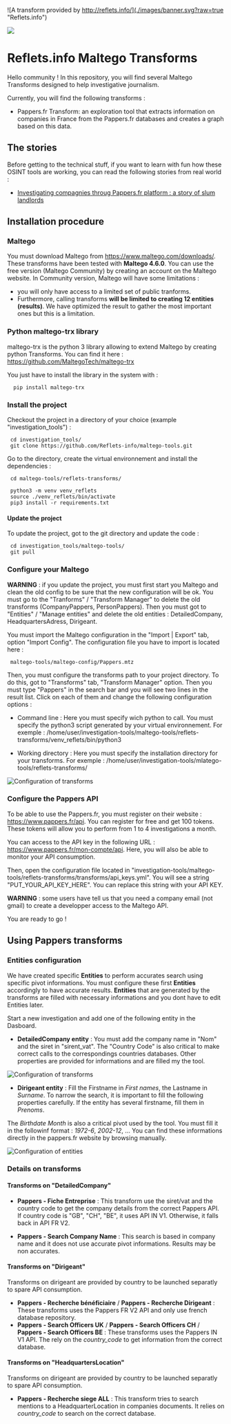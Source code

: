 ![A transform provided by http://reflets.info/](./images/banner.svg?raw=true "Reflets.info")

[<img src="./images/cagnotte.png">](https://donorbox.org/reflets-2)

# Reflets.info Maltego Transforms

Hello community ! In this repository, you will find several Maltego Transforms designed to help investigative journalism.

Currently, you will find the following transforms :

 - Pappers.fr Transform: an exploration tool that extracts information on companies in France from the Pappers.fr databases and creates a graph based on this data.

## The stories

 Before getting to the technical stuff, if you want to learn with fun how these OSINT tools are working, you can read the following stories from real world : 

 - [Investigating compagnies throug Pappers.fr platform : a story of slum landlords](https://reflets.info/articles/osint-reflets-partage-avec-la-communaute-ses-tranforms-maltego-pour-pappers/)
 
## Installation procedure
 
### Maltego
 
You must download Maltego from https://www.maltego.com/downloads/. These transforms have been tested with **Maltego 4.6.0**.
You can use the free version (Maltego Community) by creating an account on the Maltego website. In Community version, Maltego will have some limitations :

 - you will only have access to a limited set of public tranforms. 
 - Furthermore, calling transforms **will be limited to creating 12 entities (results)**. We have optimized the result to gather the most important ones but this is a limitation. 
 
 
### Python maltego-trx library
 
 maltego-trx is the python 3 library allowing to extend Maltego by creating python Transforms. You can find it here : https://github.com/MaltegoTech/maltego-trx
 
 You just have to install the library in the system with :
 
      pip install maltego-trx
      
### Install the project

Checkout the project in a directory of your choice (example "investigation_tools") : 

     cd investigation_tools/
     git clone https://github.com/Reflets-info/maltego-tools.git
     
Go to the directory, create the virtual environnement and install the dependencies :

     cd maltego-tools/reflets-transforms/
     
     python3 -m venv venv_reflets
     source ./venv_reflets/bin/activate
     pip3 install -r requirements.txt

#### Update the project

To update the project, got to the git directory and update the code : 

     cd investigation_tools/maltego-tools/
     git pull
     
### Configure your Maltego

**WARNING** : if you update the project, you must first start you Maltego and clean the old config to be sure that the new configuration will be ok. You must go to the "Tranforms" / "Transform Manager" to delete the old transforms (CompanyPappers, PersonPappers). Then you must got to "Entities" / "Manage entities" and delete the old entities : DetailedCompany, HeadquartersAdress, Dirigeant.

You must import the Maltego configuration in the "Import | Export" tab, option "Import Config". The configuration file you have to import is located here :

     maltego-tools/maltego-config/Pappers.mtz
     
Then, you must configure the transforms path to your project directory. To do this, got to "Transforms" tab, "Transform Manager" option. Then you must type "Pappers" in the search bar and you will see two lines in the result list. Click on each of them and change the following configuration options :

- Command line : Here you must specify wich python to call. You must specify the python3 script generated by your virtual environnement. For exemple : /home/user/investigation-tools/maltego-tools/reflets-transforms/venv_reflets/bin/python3

- Working directory : Here you must specify the installation directory for your transforms. For exemple : /home/user/investigation-tools/mlatego-tools/reflets-transforms/

![Configuration of transforms](./images/configure_transform.jpg)

### Configure the Pappers API

To be able to use the Pappers.fr, you must register on their website : https://www.pappers.fr/api. You can register for free and get 100 tokens. These tokens will allow you to perform from 1 to 4 investigations a month. 

You can access to the API key in the following URL : https://www.pappers.fr/mon-compte/api. Here, you will also be able to monitor your API consumption.

Then, open the configuration file located in "investigation-tools/maltego-tools/reflets-transforms/transforms/api_keys.yml". You will see a string "PUT_YOUR_API_KEY_HERE". You can replace this string with your API KEY.

**WARNING** : some users have tell us that you need a company email (not gmail) to create a developper access to the Maltego API.
       
You are ready to go !

## Using Pappers transforms

### Entities configuration 

We have created specific **Entities** to perform accurates search using specific pivot informations. You must configure these first **Entities** accordingly to have accurate results. **Entities** that are generated by the transforms are filled with necessary informations and you dont have to edit Entities later.

Start a new investigation and add one of the following entity in the Dasboard. 

- **DetailedCompany entity** : You must add the company name in "Nom" and the siret in "sirent_vat". The "Country Code" is also critical to make correct calls to the correspondings countries databases. Other properties are provided for informations and are filled my the tool. 

![Configuration of transforms](./images/company_configure.jpg)

- **Dirigeant entity** : Fill the Firstname in *First names*, the Lastname in *Surname*. To narrow the search, it is important to fill the following properties carefully. If the entity has several firstname, fill them in *Prenoms*. 

The *Birthdate Month* is also a critical pivot used by the tool. You must fill it in the followinf format : *1972-6*, *2002-12*, ... You can find these informations directly in the pappers.fr website by browsing manually.

![Configuration of entities](./images/dirigeant_configure.jpg)

 
### Details on transforms 

#### Transforms on "DetailedCompany"
 - **Pappers - Fiche Entreprise** : This transform  use the siret/vat and the country code to get the company details from the correct Pappers API. If country code is "GB", "CH", "BE", it uses API IN V1. Otherwise, it falls back in API FR V2.

 - **Pappers - Search Company Name** : This search is based in company name and it does not use accurate pivot informations. Results may be non accurates.

#### Transforms on "Dirigeant"
Transforms on dirigeant are provided by country to be launched separatly to spare API consumption.

 - **Pappers - Recherche bénéficiaire** / **Pappers - Recherche Dirigeant** : These transforms uses the Pappers FR V2 API and only use french database repository.
 - **Pappers - Search Officers UK** /  **Pappers - Search Officers CH** / **Pappers - Search Officers BE** : These transforms uses the Pappers IN V1 API. The rely on the *country_code* to get information from the correct database.

 #### Transforms on "HeadquartersLocation"
Transforms on dirigeant are provided by country to be launched separatly to spare API consumption. 

 - **Pappers - Recherche siege ALL** : This transform tries to search mentions to a HeadquarterLocation in companies documents. It relies on *country_code* to search on the correct database.

   



